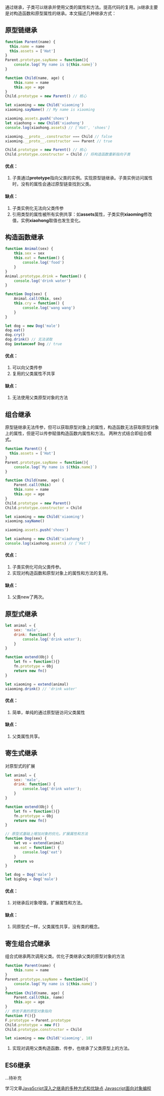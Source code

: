 通过继承，子类可以继承并使用父类的属性和方法。提高代码的复用。js继承主要是对构造函数和原型属性的继承。本文描述几种继承方式：

## 原型链继承
```javascript
function Parent(name) {
  this.name = name
  this.assets = ['Hat']
}
Parent.prototype.sayName = function(){
    console.log(`My name is ${this.name}`)
}

function Child(name, age) {
    this.name = name
    this.age = age
}
Child.prototype = new Parent() // 核心

let xiaoming = new Child('xiaoming')
xiaoming.sayName() // My name is xiaoming

xiaoming.assets.push('shoes')
let xiaohong = new Child('xiaohong')
console.log(xiaohong.assets) // ['Hat', 'shoes']

xiaoming.__proto__.constructor === Child // false
xiaoming.__proto__.constructor === Parent // true

Child.prototype = new Parent() // 核心
Child.prototype.constructor = Child // 将构造函数重新指向子类
```
#### 优点：
1. 子类通过**prototype**指向父类的实例。实现原型链继承。子类实例访问属性时，没有的属性会通过原型链查找到父类。

#### 缺点：
1. 子类实例化无法向父类传参
2. 引用类型的属性被所有实例共享：如**assets**属性，子类实例**xiaoming**修改值，实例**xiaohong**取值也发生变化。

## 构造函数继承
```javascript
function Animal(sex) {
    this.sex = sex
    this.eat = function() {
        console.log('food')
    }
}
Animal.prototype.drink = function() {
    console.log('drink water')
}

function Dog(sex) {
    Animal.call(this, sex)
    this.cry = function() {
        console.log('wang wang')
    }
}

let dog = new Dog('male')
dog.eat()
dog.cry()
dog.drink() // 无法读取
dog instanceof Dog // true
```
#### 优点：
1. 可以向父类传参
2. 复用的父类属性不共享

#### 缺点：
1. 无法使用父类原型对象的方法

## 组合继承
原型链继承无法传参，但可以获取原型对象上的属性，构造函数无法获取原型对象上的属性，但是可以传参赋值构造函数内属性和方法。
两种方式结合即组合模式。
```javascript
function Parent() {
  this.assets = ['Hat']
}
Parent.prototype.sayName = function(){
    console.log(`My name is ${this.name}`)
}

function Child(name, age) {
    Parent.call(this)
    this.name = name
    this.age = age
}
Child.prototype = new Parent()
Child.prototype.constructor = Child

let xiaoming = new Child('xiaoming')
xiaoming.sayName()

xiaoming.assets.push('shoes')

let xiaohong = new Child('xiaohong')
console.log(xiaohong.assets) // ['Hat']
```
#### 优点：
1. 子类实例化可向父类传参。
2. 实现对构造函数和原型对象上的属性和方法的复用。

#### 缺点：
1. 父类new了两次。

## 原型式继承
```javascript
let animal = {
    sex: 'male',
    drink: function() {
        console.log('drink water');
    }
}

function extend(Obj) {
    let fn = function(){}
    fn.prototype = Obj
    return new fn()
}

let xiaoming = extend(animal)
xiaoming.drink() // 'drink water'
```
#### 优点：
1. 简单，单纯的通过原型链访问父类属性

#### 缺点：
1. 父类属性共享。

## 寄生式继承
对原型式的扩展
```javascript
let animal = {
    sex: 'male',
    drink: function() {
        console.log('drink water');
    }
}

function extend(Obj) {
    let fn = function(){}
    fn.prototype = Obj
    return new fn()
}

// 原型式基础上增加对象的优化。扩展属性和方法
function Dog(sex) {
    let vo = extend(animal)
    vo.eat = function() {
        console.log('eat')
    }
    return vo
}

let dog = Dog('male')
let bigDog = Dog('male')
```
#### 优点：
1. 对继承后对象增强，扩展属性和方法。

#### 缺点：
1. 同原型式一样，父类属性共享，没有类的概念。

## 寄生组合式继承
组合式继承两次调用父类。优化子类继承父类的原型对象的方法

```javascript
function Parent(name) {
    this.name = name
}
Parent.prototype.sayName = function(){
    console.log(`My name is ${this.name}`)
}
function Child(name, age) {
    Parent.call(this, name)
    this.age = age
}
// 修改子类的原型对象指向
function F(){}
F.prototype = Parent.prototype
Child.prototype = new F()
Child.prototype.constructor = Child

let xiaoming = new Child('xiaoming', 18)
```
1. 实现对调用父类构造函数、传参，也继承了父类原型上的方法。

## ES6继承
...待补充

学习文章[JavaScript深入之继承的多种方式和优缺点](https://github.com/mqyqingfeng/Blog/issues/16)
[Javascript面向对象编程](https://www.ruanyifeng.com/blog/2010/05/object-oriented_javascript_inheritance.html)